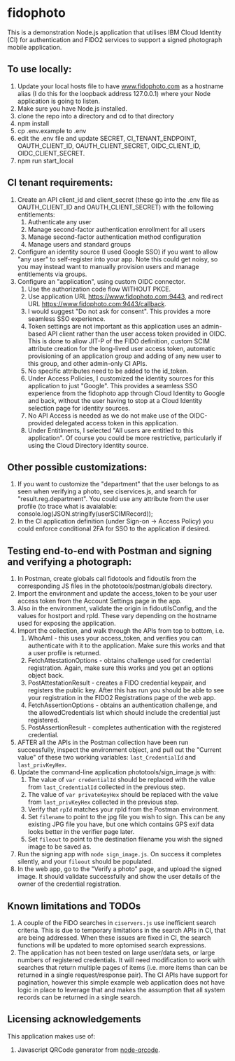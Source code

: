 # fidophoto

This is a demonstration Node.js application that utilises IBM Cloud Identity (CI) for authentication and FIDO2 services to support a signed photograph mobile application.

## To use locally:

1. Update your local hosts file to have www.fidophoto.com as a hostname alias (I do this for the loopback address 127.0.0.1) where your Node application is going to listen.
1. Make sure you have Node.js installed.
1. clone the repo into a directory and cd to that directory
1. npm install
1. cp .env.example to .env 
1. edit the .env file and update SECRET, CI_TENANT_ENDPOINT, OAUTH_CLIENT_ID, OAUTH_CLIENT_SECRET, OIDC_CLIENT_ID, OIDC_CLIENT_SECRET.
1. npm run start_local


## CI tenant requirements:

1. Create an API client_id and client_secret (these go into the .env file as OAUTH_CLIENT_ID and OAUTH_CLIENT_SECRET) with the following entitlements:
    1. Authenticate any user
    1. Manage second-factor authentication enrollment for all users
    1. Manage second-factor authentication method configuration
    1. Manage users and standard groups
1. Configure an identity source (I used Google SSO) if you want to allow "any user" to self-register into your app. Note this could get noisy, so you may instead want to manually provision users and manage entitlements via groups.
1. Configure an "application", using custom OIDC connector. 
	1. Use the authorization code flow WITHOUT PKCE. 
	1. Use application URL https://www.fidophoto.com:9443, and redirect URL https://www.fidophoto.com:9443/callback. 
	1. I would suggest "Do not ask for consent". This provides a more seamless SSO experience.
	1. Token settings are not important as this application uses an admin-based API client rather than the user access token provided in OIDC. This is done to allow JIT-P of the FIDO definition, custom SCIM attribute creation for the long-lived user access token, automatic provisioning of an application group and adding of any new user to this group, and other admin-only CI APIs. 
	1. No specific attributes need to be added to the id_token. 
	1. Under Access Policies, I customized the identity sources for this application to just "Google". This provides a seamless SSO experience from the fidophoto app through Cloud Identity to Google and back, without the user having to stop at a Cloud Identity selection page for identity sources.
	1. No API Access is needed as we do not make use of the OIDC-provided delegated access token in this application.
	1. Under Entitlments, I selected "All users are entitled to this application". Of course you could be more restrictive, particularly if using the Cloud Directory identity source.

## Other possible customizations:

1. If you want to customize the "department" that the user belongs to as seen when verifying a photo, see ciservices.js, and search for "result.reg.department". You could use any attribute from the user profile (to trace what is avaialable: console.log(JSON.stringify(userSCIMRecord));
1. In the CI application definition (under Sign-on -> Access Policy) you could enforce conditional 2FA for SSO to the application if desired.


## Testing end-to-end with Postman and signing and verifying a photograph:

1. In Postman, create globals call fidotools and fidoutils from the corresponding JS files in the phototools/postman/globals directory.
1. Import the environment and update the access_token to be your user access token from the Account Settings page in the app. 
1. Also in the environment, validate the origin in fidoutilsConfig, and the values for hostport and rpId. These vary depending on the hostname used for exposing the application.
1. Import the collection, and walk through the APIs from top to bottom, i.e. 
	1. WhoAmI - this uses your access_token, and verifies you can authenticate with it to the application. Make sure this works and that a user profile is returned.
	1. FetchAttestationOptions - obtains challenge used for credential registration. Again, make sure this works and you get an options object back.
	1. PostAttestationResult - creates a FIDO credential keypair, and registers the public key. After this has run you should be able to see your registration in the FIDO2 Registrations page of the web app.
	1. FetchAssertionOptions - obtains an authentication challenge, and the allowedCredentials list which should include the credential just registered.
	1. PostAssertionResult - completes authentication with the registered credential.
1. AFTER all the APIs in the Postman collection have been run successfully, inspect the environment object, and pull out the "Current value" of these two working variables: `last_CredentialId` and `last_privKeyHex`. 
1. Update the command-line application phototools/sign_image.js with:
	1. The value of `var credentialId` should be replaced with the value from `last_CredentialId` collected in the previous step.
	1. The value of `var privateKeyHex` should be replaced with the value from `last_privKeyHex` collected in the previous step.
	1. Verify that `rpId` matches your rpId from the Postman environment.
	1. Set `filename` to point to the jpg file you wish to sign. This can be any existing JPG file you have, but one which contains GPS exif data looks better in the verifier page later.
	1. Set `fileout` to point to the destination filename you wish the signed image to be saved as.
1. Run the signing app with `node sign_image.js`. On success it completes silently, and your `fileout` should be populated.
1. In the web app, go to the "Verify a photo" page, and upload the signed image. It should validate successfully and show the user details of the owner of the credential registration.

## Known limitations and TODOs

1. A couple of the FIDO searches in `ciservers.js` use inefficient search criteria. This is due to temporary limitations in the search APIs in CI, that are being addressed. When these issues are fixed in CI, the search functions will be updated to more optomised search expressions.
1. The application has not been tested on large user/data sets, or large numbers of registered credentials. It will need modification to work with searches that return multiple pages of items (i.e. more items than can be returned in a single request/response pair). The CI APIs have support for pagination, however this simple example web application does not have logic in place to leverage that and makes the assumption that all system records can be returned in a single search.


## Licensing acknowledgements
This application makes use of:
1. Javascript QRCode generator from [node-qrcode](https://github.com/soldair/node-qrcode).
